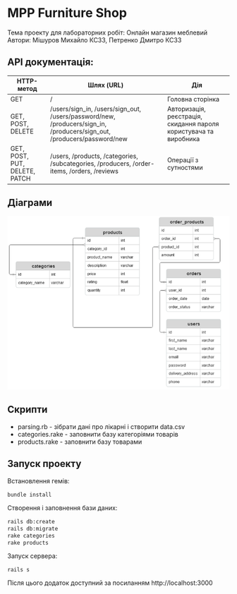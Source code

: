 # MPP Furniture Shop
Тема проекту для лабораторних робіт: Онлайн магазин меблевий  
Автори: Мішуров Михайло КС33, Петренко Дмитро КС33

## API документація:
| HTTP-метод                    | Шлях (URL)                                                                                                            | Дія                                                               |
|-------------------------------|-----------------------------------------------------------------------------------------------------------------------|-------------------------------------------------------------------|
| GET                           | /                                                                                                                     | Головна сторінка                                                  |
| GET, POST, DELETE             | /users/sign_in, /users/sign_out, /users/password/new, /producers/sign_in, /producers/sign_out, /producers/password/new | Авторизація, реєстрація, скидання пароля користувача та виробника |
| GET, POST, PUT, DELETE, PATCH | /users, /products, /categories, /subcategories, /producers, /order-items, /orders, /reviews                           | Операції з сутностями                                             |
## Діаграми
![ERD](diagram.png "ER-діаграма")

## Скрипти
- parsing.rb - зібрати дані про лікарні і створити data.csv  
- categories.rake - заповнити базу категоріями товарів  
- products.rake - заповнити базу товарами

## Запуск проекту
Встановлення гемів:
```
bundle install
```
Створення і заповнення бази даних:
```
rails db:create
rails db:migrate
rake categories
rake products
```
Запуск сервера:
```
rails s
```
Після цього додаток доступний за посиланням http://localhost:3000
